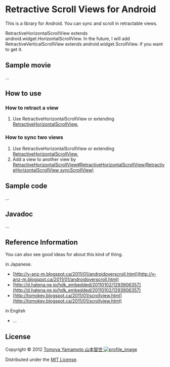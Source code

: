 Retractive Scroll Views for Android
======================
This is a library for Android. You can sync and scroll in retractable views.

RetractiveHorizontalScrollView extends android.widget.HorizontalScrollView. In the future, I will add RetractiveVerticalScrollView extends android.widget.ScrollView. if you want to get it.

Sample movie
--------

...

How to use
------
### How to retract a view ###

1. Use RetractiveHorizontalScrollView or extending [RetractiveHorizontalScrollView.][rhsv]

### How to sync two views ###

1. Use RetractiveHorizontalScrollView or extending [RetractiveHorizontalScrollView.][rhsv]
2. Add a view to another view by [RetractiveHorizontalScrollView#RetractiveHorizontalScrollView(RetractiveHorizontalScrollView syncScrollView)][rhsvm]

Sample code
--------

...

Javadoc
--------

...

Reference Information
--------

You can also see good ideas for about this kind of thing.

in Japanese.

- [http://y-anz-m.blogspot.ca/2011/01/androidoverscroll.html](http://y-anz-m.blogspot.ca/2011/01/androidoverscroll.html)
- [http://d.hatena.ne.jp/hdk_embedded/20110102/1293906357](http://d.hatena.ne.jp/hdk_embedded/20110102/1293906357)
- [http://tomokey.blogspot.ca/2011/01/scrollview.html](http://tomokey.blogspot.ca/2011/01/scrollview.html)

in English

- ...
  
License
----------
Copyright &copy; 2012 [ Tomoya Yamamoto 山本智世 ![profile_image] ][aboutme]

Distributed under the [MIT License][mit].  

[profile_image]: http://tmyymmt.mine.nu/profile/profile-sq_16.png "Profile Image"
[MIT]: http://www.opensource.org/licenses/mit-license.php "MIT License"
[aboutme]: http://about.me/tmyymmt "about me"
[rhsv]: https://github.com/tmyymmt/Retractive-Scroll-Views-for-Android
[rhsvm]: https://github.com/tmyymmt/Retractive-Scroll-Views-for-Android
